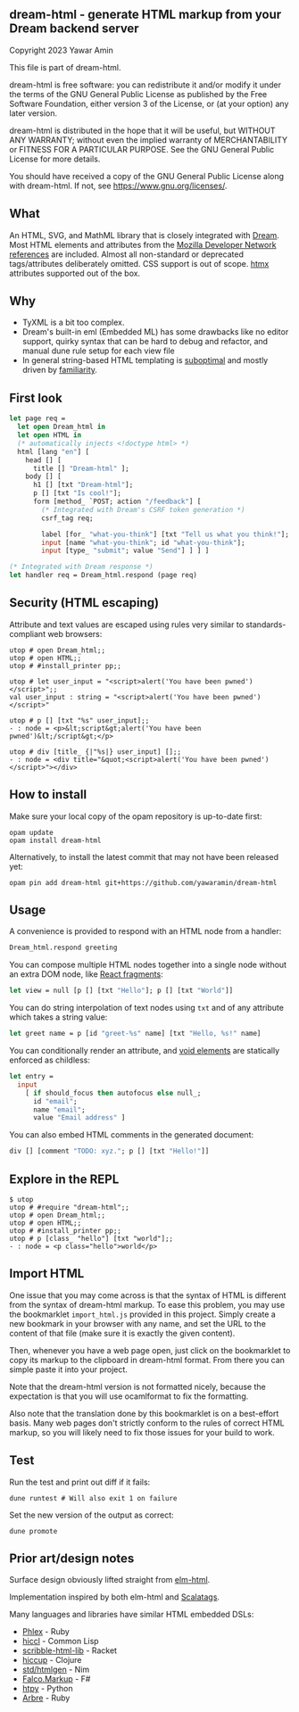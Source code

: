 ## dream-html - generate HTML markup from your Dream backend server

Copyright 2023 Yawar Amin

This file is part of dream-html.

dream-html is free software: you can redistribute it and/or modify it under
the terms of the GNU General Public License as published by the Free Software
Foundation, either version 3 of the License, or (at your option) any later
version.

dream-html is distributed in the hope that it will be useful, but WITHOUT
ANY WARRANTY; without even the implied warranty of MERCHANTABILITY or FITNESS
FOR A PARTICULAR PURPOSE. See the GNU General Public License for more details.

You should have received a copy of the GNU General Public License along with
dream-html. If not, see <https://www.gnu.org/licenses/>.

## What

An HTML, SVG, and MathML library that is closely integrated with
[Dream](https://aantron.github.io/dream). Most HTML elements and attributes from
the [Mozilla Developer Network
references](https://developer.mozilla.org/en-US/docs/Web/HTML/Reference) are
included. Almost all non-standard or deprecated tags/attributes deliberately
omitted. CSS support is out of scope. [htmx](https://htmx.org/) attributes
supported out of the box.

## Why

- TyXML is a bit too complex.
- Dream's built-in eml (Embedded ML) has some drawbacks like no editor support,
  quirky syntax that can be hard to debug and refactor, and manual dune rule
  setup for each view file
- In general string-based HTML templating is
  [suboptimal](https://www.devever.net/~hl/stringtemplates) and mostly driven by
  [familiarity](https://github.com/tavisrudd/throw_out_your_templates).

## First look

```ocaml
let page req =
  let open Dream_html in
  let open HTML in
  (* automatically injects <!doctype html> *)
  html [lang "en"] [
    head [] [
      title [] "Dream-html" ];
    body [] [
      h1 [] [txt "Dream-html"];
      p [] [txt "Is cool!"];
      form [method_ `POST; action "/feedback"] [
        (* Integrated with Dream's CSRF token generation *)
        csrf_tag req;

        label [for_ "what-you-think"] [txt "Tell us what you think!"];
        input [name "what-you-think"; id "what-you-think"];
        input [type_ "submit"; value "Send"] ] ] ]

(* Integrated with Dream response *)
let handler req = Dream_html.respond (page req)
```

## Security (HTML escaping)

Attribute and text values are escaped using rules very similar to standards-
compliant web browsers:

```
utop # open Dream_html;;
utop # open HTML;;
utop # #install_printer pp;;

utop # let user_input = "<script>alert('You have been pwned')</script>";;
val user_input : string = "<script>alert('You have been pwned')</script>"

utop # p [] [txt "%s" user_input];;
- : node = <p>&lt;script&gt;alert('You have been pwned')&lt;/script&gt;</p>

utop # div [title_ {|"%s|} user_input] [];;
- : node = <div title="&quot;<script>alert('You have been pwned')</script>"></div>
```

## How to install

Make sure your local copy of the opam repository is up-to-date first:

```
opam update
opam install dream-html
```

Alternatively, to install the latest commit that may not have been released yet:

```
opam pin add dream-html git+https://github.com/yawaramin/dream-html
```

## Usage

A convenience is provided to respond with an HTML node from a handler:

```ocaml
Dream_html.respond greeting
```

You can compose multiple HTML nodes together into a single node without an extra
DOM node, like [React fragments](https://react.dev/reference/react/Fragment):

```ocaml
let view = null [p [] [txt "Hello"]; p [] [txt "World"]]
```

You can do string interpolation of text nodes using `txt` and of any
attribute which takes a string value:

```ocaml
let greet name = p [id "greet-%s" name] [txt "Hello, %s!" name]
```

You can conditionally render an attribute, and
[void elements](https://developer.mozilla.org/en-US/docs/Glossary/Void_element)
are statically enforced as childless:

```ocaml
let entry =
  input
    [ if should_focus then autofocus else null_;
      id "email";
      name "email";
      value "Email address" ]
```

You can also embed HTML comments in the generated document:

```ocaml
div [] [comment "TODO: xyz."; p [] [txt "Hello!"]]
```

## Explore in the REPL

```
$ utop
utop # #require "dream-html";;
utop # open Dream_html;;
utop # open HTML;;
utop # #install_printer pp;;
utop # p [class_ "hello"] [txt "world"];;
- : node = <p class="hello">world</p>
```

## Import HTML

One issue that you may come across is that the syntax of HTML is different from
the syntax of dream-html markup. To ease this problem, you may use the
bookmarklet `import_html.js` provided in this project. Simply create a new
bookmark in your browser with any name, and set the URL to the content of that
file (make sure it is exactly the given content).

Then, whenever you have a web page open, just click on the bookmarklet to copy
its markup to the clipboard in dream-html format. From there you can simple
paste it into your project.

Note that the dream-html version is not formatted nicely, because the
expectation is that you will use ocamlformat to fix the formatting.

Also note that the translation done by this bookmarklet is on a best-effort
basis. Many web pages don't strictly conform to the rules of correct HTML
markup, so you will likely need to fix those issues for your build to work.

## Test

Run the test and print out diff if it fails:

    dune runtest # Will also exit 1 on failure

Set the new version of the output as correct:

    dune promote

## Prior art/design notes

Surface design obviously lifted straight from
[elm-html](https://package.elm-lang.org/packages/elm/html/latest/).

Implementation inspired by both elm-html and
[Scalatags](https://com-lihaoyi.github.io/scalatags/).

Many languages and libraries have similar HTML embedded DSLs:

- [Phlex](https://www.phlex.fun/) - Ruby
- [hiccl](https://github.com/garlic0x1/hiccl) - Common Lisp
- [scribble-html-lib](https://docs.racket-lang.org/scribble-pp/html-html.html) -
  Racket
- [hiccup](https://github.com/weavejester/hiccup) - Clojure
- [std/htmlgen](https://nim-lang.org/docs/htmlgen.html) - Nim
- [Falco.Markup](https://github.com/pimbrouwers/Falco.Markup) - F#
- [htpy](https://htpy.dev/) - Python
- [Arbre](https://activeadmin.github.io/arbre/) - Ruby

